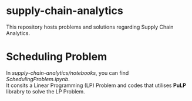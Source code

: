 # supply-chain-analytics
This repository hosts problems and solutions regarding Supply Chain Analytics.

# Scheduling Problem 
In *supply-chain-analytics/notebooks*, you can find *SchedulingProblem.ipynb*.<br>
It consits a Linear Programming (LP) Problem and codes that utilises **PuLP** librabry to solve the LP Problem.

